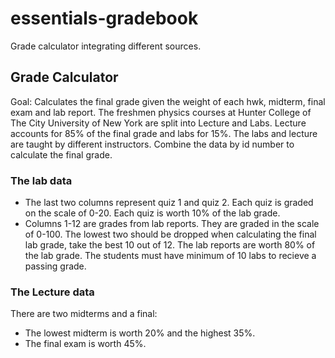 # essentials-gradebook
Grade calculator integrating different sources.

## Grade Calculator

Goal: Calculates the final grade given the weight of each hwk, midterm, final exam and lab report. The freshmen physics courses at Hunter College of The City University of New York are split into Lecture and Labs. Lecture accounts for 85% of the final grade and labs for 15%. The labs and lecture are taught by different instructors. Combine the data by id number to calculate the final grade.

### The lab data
* The last two columns represent quiz 1 and quiz 2. Each quiz is graded on the scale of 0-20. Each quiz is worth 10% of the lab grade.
* Columns 1-12 are grades from lab reports. They are graded in the scale of 0-100. The lowest two should be dropped when calculating the final lab grade, take the best 10 out of 12. The lab reports are worth 80% of the lab grade. The students must have minimum of 10 labs to recieve a passing grade.

### The Lecture data
There are two midterms and a final:
* The lowest midterm is worth 20% and the highest 35%.
* The final exam is worth 45%.
